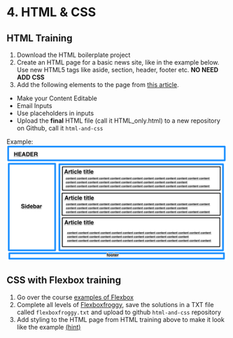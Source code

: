 # 4. HTML & CSS
## HTML Training

1. Download the HTML boilerplate project
2. Create an HTML page for a basic news site, like in the example below. Use new HTML5 tags like aside, section, header, footer etc. __NO NEED ADD CSS__
3. Add the following elements to the page from [this article](https://code.tutsplus.com/tutorials/28-html5-features-tips-and-techniques-you-must-know--net-13520).
  - Make your Content Editable
  - Email Inputs
  - Use placeholders in inputs
- Upload the __final__ HTML file (call it HTML_only.html) to a new repository on Github, call it `html-and-css`

Example:
![Example](example.png)


## CSS with Flexbox training
1. Go over the course [examples of Flexbox](https://github.com/LeonLiber/fullstack-course/tree/master/4.%20HTML%20and%20CSS/Flexbox%20examples)
2. Complete all levels of [Flexboxfroggy](http://flexboxfroggy.com/), save the solutions in a TXT file called `flexboxfroggy.txt` and upload to github `html-and-css` repository
3. Add  styling to the HTML page from HTML training above to make it look like the example [(hint)](https://philipwalton.github.io/solved-by-flexbox/demos/holy-grail/)
